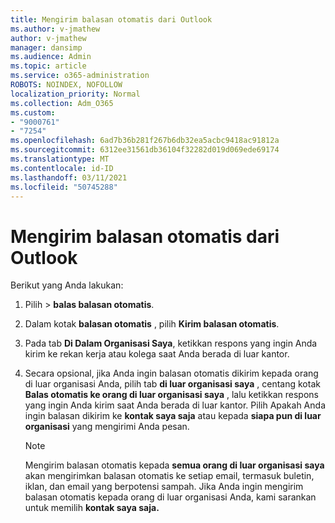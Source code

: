 ```yaml
---
title: Mengirim balasan otomatis dari Outlook
ms.author: v-jmathew
author: v-jmathew
manager: dansimp
ms.audience: Admin
ms.topic: article
ms.service: o365-administration
ROBOTS: NOINDEX, NOFOLLOW
localization_priority: Normal
ms.collection: Adm_O365
ms.custom:
- "9000761"
- "7254"
ms.openlocfilehash: 6ad7b36b281f267b6db32ea5acbc9418ac91812a
ms.sourcegitcommit: 6312ee31561db36104f32282d019d069ede69174
ms.translationtype: MT
ms.contentlocale: id-ID
ms.lasthandoff: 03/11/2021
ms.locfileid: "50745288"
---
```

# <a name="send-automatic-replies-from-outlook"></a>Mengirim balasan otomatis dari Outlook

Berikut yang Anda lakukan:

1. Pilih   >  **balas balasan otomatis**.
2. Dalam kotak **balasan otomatis** , pilih **Kirim balasan otomatis**.
3. Pada tab **Di Dalam Organisasi Saya**, ketikkan respons yang ingin Anda kirim ke rekan kerja atau kolega saat Anda berada di luar kantor.
4. Secara opsional, jika Anda ingin balasan otomatis dikirim kepada orang di luar organisasi Anda, pilih tab **di luar organisasi saya** , centang kotak **Balas otomatis ke orang di luar organisasi saya** , lalu ketikkan respons yang ingin Anda kirim saat Anda berada di luar kantor. Pilih Apakah Anda ingin balasan dikirim ke **kontak saya saja** atau kepada **siapa pun di luar organisasi** yang mengirimi Anda pesan.

    > [!NOTE]
    > Mengirim balasan otomatis kepada **semua orang di luar organisasi saya** akan mengirimkan balasan otomatis ke setiap email, termasuk buletin, iklan, dan email yang berpotensi sampah. Jika Anda ingin mengirim balasan otomatis kepada orang di luar organisasi Anda, kami sarankan untuk memilih **kontak saya saja.**
